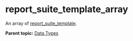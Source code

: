 # report_suite_template_array

An array of [report_suite_template](r_report_suite_template.md#).

**Parent topic:** [Data Types](../data_types/c_datatypes.md)

